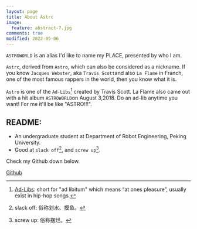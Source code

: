 ```yaml
---
layout: page
title: About Astrc
image:
  feature: abstract-7.jpg
comments: true
modified: 2022-05-06
---
```


`ASTROWORLD` is an alias I'd like to name my PLACE, presented by who I am.

`Astrc`, derived from `Astro`, which can also be considered as a nickname. If you know `Jacques Webster`, aka `Travis Scott`and also `La Flame` in Franch, one of the most famous rappers in the world, then you know what it is.

`Astro` is one of the `Ad-Libs`[^1] created by Travis Scott. La Flame also came out with a hit album `ASTROWORLD`on August 3,2018.
Do an ad-lib anytime you want! For me it'll be like "ASTRO!!!".


## README:

* An undergraduate student at Department of Robot Engineering, Peking University.
* Good at `slack off`[^2], and `screw up`[^3].

Check my Github down below.
<div markdown="0"><a href="https://github.com/lucameng/" class="btn btn-success">Github</a></div>

[^1]: [Ad-Libs](https://rhymemakers.com/rap-ad-libs/): short for "ad libitum" which means “at ones pleasure”, usually exist in hip-hop songs.
[^2]: slack off: 俗称划水、摸鱼。
[^3]: screw up: 俗称摆烂。